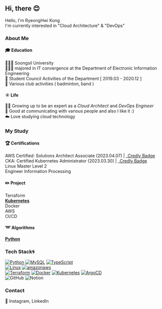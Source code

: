 <!--<img src="https://capsule-render.vercel.app/api?type=waving&color=auto&height=130&section=header" />  -->

## Hi, there 😊
  Hello, I'm RyeongHwi Kong    
I'm currently interested in "Cloud Architecture" & "DevOps"


###  About Me 
#### 🎓  Education 
👩🏻‍🎓 Soongsil University  
👩🏻‍💻 majored in IT convergence at the Department of Electronic Information Engineering   
📢 Student Council Activities of the Department [ 2019.03 - 2020.12 ]     
🎾 Various club activities ( badminton, band )    

#### ☀️  Life   
👶🏻 Growing up to be an expert as a _Cloud Architect_ and _DevOps Engineer_  
👯 Good at communicating with various people and also I like it :)    
☁️ Love studying cloud technology


### My Study
#### 🏆 Certifications   
AWS Certified: Solutions Architect Associate (2023.04.07) | _[Credly Badge](https://www.credly.com/badges/05c2858d-e312-47ba-b1ae-53d0bc856681/public_url)     
CKA: Certified Kubernetes Administrator  (2023.03.30) | _[Credly Badge](https://www.credly.com/badges/913646b7-1ede-4361-8b72-7d9ef7101269/public_url)    
Linux Master Level 2   
Engineer Information Processing  

#### ✏️ Project 
Terraform   
<a href="https://github.com/fudgnlek/project.git"><b>Kubernetes</b></a>  
Docker   
AWS   
CI/CD   

#### ➿ Algorithms
<a href="https://github.com/fudgnlek/algorithms.git"><b>Python</b></a>

### Tech Stack🌀
[![Python](https://img.shields.io/badge/Python-3776AB?style=flat-plastic&logo=Python&logoColor=white)](https://www.python.org/)
[![MySQL](https://img.shields.io/badge/MySQL-4479A1?style=flat-plastic&logo=MYSQL&logoColor=white)](https://www.mysql.com/)
[![TypeScript](https://img.shields.io/badge/TypeScript-3178C6?style=flat-plastic&logo=TypeScript&logoColor=white)](https://www.typescriptlang.org/)
<br>
[![Linux](https://img.shields.io/badge/Linux-FCC624?style=flat-plastic&logo=linux&logoColor=black)](https://www.linux.org/)
[![amazonaws](https://img.shields.io/badge/AmazonAWS-232F3E?style=flat-plastic&logo=amazonaws&logoColor=white)](https://aws.amazon.com/ko/)
<br>
[![Terraform](https://img.shields.io/badge/Terraform-7B42BC?style=flat-plastic&logo=terraform&logoColor=white)](https://www.terraform.io/)
[![Docker](https://img.shields.io/badge/Docker-2496ED?style=flat-plastic&logo=docker&logoColor=white)](https://www.docker.com/)
[![Kubernetes](https://img.shields.io/badge/Kubernetes-326CE5?style=flat-plastic&logo=kubernetes&logoColor=white)](https://kubernetes.io/)
[![ArgoCD](https://img.shields.io/badge/ArgoCD-EF7B4D?style=flat-plastic&logo=Argo&logoColor=white)](https://argo-cd.readthedocs.io/en/stable/)
<br>
![GitHub](https://img.shields.io/badge/GitHub-181717?style=flat-plastic&logo=github&logoColor=white)
![Notion](https://img.shields.io/badge/Notion-000000?style=flat-plastic&logo=notion&logoColor=white)

### Contact
📌 Instagram, LinkedIn




<!--
**fudgnlek/fudgnlek** is a ✨ _special_ ✨ repository because its `README.md` (this file) appears on your GitHub profile.

Here are some ideas to get you started:

- 🔭 I’m currently working on ...
- 🌱 I’m currently learning ...
- 👯 I’m looking to collaborate on ...
- 🤔 I’m looking for help with ...
- 💬 Ask me about ...
- 📫 How to reach me: ...
- 😄 Pronouns: ...
- ⚡ Fun fact: ...
-->
